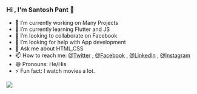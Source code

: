 ### Hi , I'm Santosh Pant 👋



- 🔭 I’m currently working on Many Projects
- 🌱 I’m currently learning Flutter and JS
- 👯 I’m looking to collaborate on Facebook
- 🤔 I’m looking for help with App development
- 💬 Ask me about HTML,CSS 
- 📫 How to reach me: [@Twitter](https://twitter.com/iamsantoshpant) , [@Facebook](https://www.facebook.com/santosh.pant.23/) , [@LinkedIn](https://www.linkedin.com/in/santosh-pant-643213183/) ,  [@Instagram](https://www.instagram.com/santosh_pant23/)
- 😄 Pronouns: He/His
- ⚡ Fun fact: I watch movies a lot.

<img src="https://github-readme-stats.vercel.app/api?username=santoshpant23&&show_icons=true&title_color=ffffff&icon_color=bb2acf&text_color=daf7dc&bg_color=151515">
